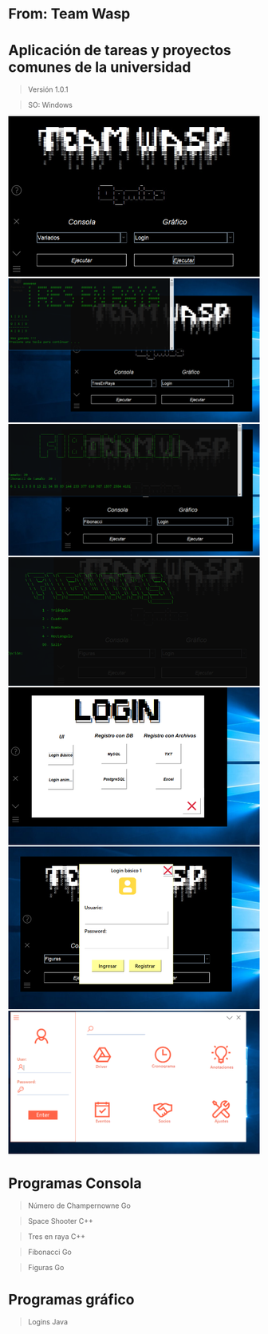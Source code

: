 # From: Team Wasp
# Aplicación de tareas y proyectos comunes de la universidad

> Versión 1.0.1

> SO: Windows

![](screenshot/Captura.PNG)
![](screenshot/Captura2.PNG)
![](screenshot/Captura3.PNG)
![](screenshot/Captura4.PNG)
![](screenshot/Captura5.PNG)
![](screenshot/Captura6.PNG)
![](screenshot/Captura7.PNG)

# Programas Consola

> Número de Champernowne Go

> Space Shooter C++

> Tres en raya C++

> Fibonacci Go

> Figuras Go


# Programas gráfico

> Logins Java
